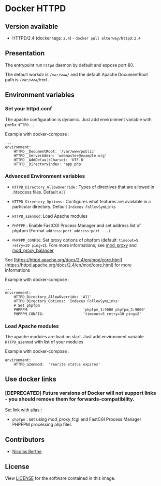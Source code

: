 # Docker HTTPD

## Version available

- HTTPD/2.4 (docker tags: `2.4`) - `docker pull alterway/httpd:2.4`

## Presentation

The entrypoint run `httpd` daemon by default and expose port 80.

The default workdir is `/var/www/` and the default Apache DocumentRoot path is `/var/www/html`.


## Environment variables

### Set your httpd.conf

The apache configuration is dynamic. Just add environment variable with prefix `HTTPD__`.

Example with docker-compose :

    ...
    environment:
        HTTPD__DocumentRoot: '/var/www/public'
        HTTPD__ServerAdmin: 'webmaster@example.org'
        HTTPD__AddDefaultCharset: 'UTF-8'
        HTTPD__DirectoryIndex: 'app.php'

### Advanced Environment variables

- `HTTPD_Directory_AllowOverride` : Types of directives that are allowed in .htaccess files. Default `All`
- `HTTPD_Directory_Options` : Configures what features are available in a particular directory. Default `Indexes FollowSymLinks`
- `HTTPD_a2enmod`: Load Apache modules

- `PHPFPM` : Enable FastCGI Process Manager and set address list of phpfpm (Format `address:port address:port ...`)
- `PHPFPM_CONFIG`: Set proxy options of phpfpm (default: `timeout=5 retry=30 ping=2`). Fore more informations, see [mod_proxy](http://httpd.apache.org/docs/2.4/mod/mod_proxy.html#proxypass) and [mod_proxy_balancer](http://httpd.apache.org/docs/2.4/mod/mod_proxy_balancer.html)

See [https://httpd.apache.org/docs/2.4/en/mod/core.html](https://httpd.apache.org/docs/2.4/en/mod/core.html) for more informations

Example with docker-compose :

    ...
    environment:  
        HTTPD_Directory_AllowOverride: 'All'
        HTTPD_Directory_Options: 'Indexes FollowSymLinks'
        # Set phpfpm
        PHPFPM:                         'phpfpm_1:9000 phpfpm_2:9000'
        PHPFPM_CONFIG:                  'timeout=5 retry=30 ping=2'


### Load Apache modules
 
The apache modules are load on start. Just add environment variable `HTTPD_a2enmod` with list of your modules

Example with docker-compose :

    environment:    
        HTTPD_a2enmod:  'rewrite status expires'


## Use docker links

### [DEPRECATED] Future versions of Docker will not support links - you should remove them for forwards-compatibility.

Set link with alias :

- `phpfpm` : set using mod_proxy_fcgi and FastCGI Process Manager PHPFPM processing php files


## Contributors

- [Nicolas Berthe](https://github.com/4devnull)



## License

View [LICENSE](LICENSE) for the software contained in this image.

